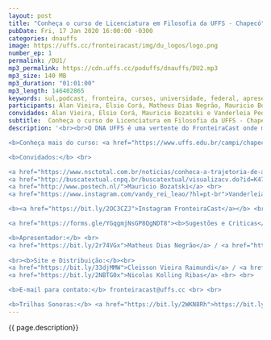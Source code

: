 ```yaml
---
layout: post
title: "Conheça o curso de Licenciatura em Filosofia da UFFS - Chapecó"
pubDate: Fri, 17 Jan 2020 16:00:00 -0300
categories: dnauffs
image: https://uffs.cc/fronteiracast/img/du_logos/logo.png
number_ep: 1
permalink: /DU1/ 
mp3_permalink: https://cdn.uffs.cc/poduffs/dnauffs/DU2.mp3
mp3_size: 140 MB
mp3_duration: "01:01:00"
mp3_length: 146402865 
keywords: sul,podcast, fronteira, cursos, universidade, federal, apresentação, chapecó, curso, filosofia, ciência, licenciatura
participants: Alan Vieira, Elsio Corá, Matheus Dias Negrão, Mauricio Bozatski e Vanderleia Pedrotti
convidados: Alan Vieira, Elsio Corá, Mauricio Bozatski e Vanderleia Pedrotti
subtitle:  Conheça o curso de Licenciatura em Filosofia da UFFS - Chapecó
description: '<br><br>O DNA UFFS é uma vertente do FronteiraCast onde mostraremos TUDO que acontece na UFFS. E o episódio de hoje é para apresentarmos o curso de licenciatura em Filosofia, do campus chapecó, recebemos a aluna do curso a Vanderleia Pedrotti, o coordenador Elsio Corá, o Professor Coordenador do PodUFFS Mauricio Bozatski e o egresso Alan Vieira.<br><br>

<b>Conheça mais do curso: <a href="https://www.uffs.edu.br/campi/chapeco/cursos/graduacao/filosofia/perfil-do-curso">Filosofia UFFS</a></b> <br> <br>

<b>Convidados:</b> <br>

<a href="https://www.nsctotal.com.br/noticias/conheca-a-trajetoria-de-allan-vieira-o-primeiro-aluno-a-receber-diploma-da-universidade">Alan Vieira</a>  <br>
<a href="http://buscatextual.cnpq.br/buscatextual/visualizacv.do?id=K4757490J0">Élsio Corá</a> <br>
<a href="http://www.postech.nl/">Mauricio Bozatski</a> <br> 
<a href="https://www.instagram.com/vandy_rei_leao/?hl=pt-br">Vanderleia Pedrotti</a> <br> <br>

<b><a href="https://bit.ly/2OC3CZJ">Instagram FronteiraCast</a></b> <br> <br>

<a href="https://forms.gle/YGqgmjNsGP8QgNDT8"><b>Sugestões e Criticas</b></a> <br> <br>

<b>Apresentador:</b> <br>
<a href="https://bit.ly/2r74VGx">Matheus Dias Negrão</a> / <a href="https://bit.ly/2rEOrG8">Instagram</a> <br>
 
<br><b>Site e Distribuição:</b><br>
<a href="https://bit.ly/33djMMW">Cleisson Vieira Raimundi</a> / <a href="https://bit.ly/37U5J2s">Instagram</a> <br> 
<a href="https://bit.ly/2NBTG0x">Nicolas Kolling Ribas</a> <br> <br>

<b>E-mail para contato:</b> fronteiracast@uffs.cc <br> <br>

<b>Trilhas Sonoras:</b> <a href="https://bit.ly/2WKN8Rh">https://bit.ly/2WKN8Rh</a> e <a href="https://bit.ly/36BUyer">https://bit.ly/36BUyer</a> '
---
```


{{ page.description}}

